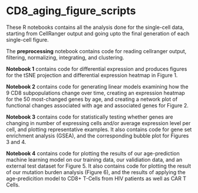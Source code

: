 # CD8_aging_figure_scripts

These R notebooks contains all the analysis done for the single-cell data, starting from CellRanger output and going upto the final generation of each single-cell figure. 

The **preprocessing** notebook contains code for reading cellranger output, filtering, normalizing, integrating, and clustering.

**Notebook 1** contains code for differential expression and produces figures for the tSNE projection and differential expression heatmap in Figure 1.

**Notebook 2** contains code for generating linear models examining how the 9 CD8 subpopulations change over time, creating an expression heatmap for the 50 most-changed genes by age, and creating a network plot of functional changes associated with age and associated genes for Figure 2.

**Notebook 3** contains code for statistically testing whether genes are changing in number of expressing cells and/or average expression level per cell, and plotting representative examples. It also contains code for gene set enrichment analysis (GSEA), and the corresponding bubble plot for Figures 3 and 4.

**Notebook 4** contains code for plotting the results of our age-prediction machine learning model on our training data, our validiation data, and an external test dataset for Figure 5. It also contains code for plotting the result of our mutation burden analysis (Figure 6), and the results of applying the age-predicition model to CD8+ T-Cells from HIV patients as well as CAR T Cells. 


